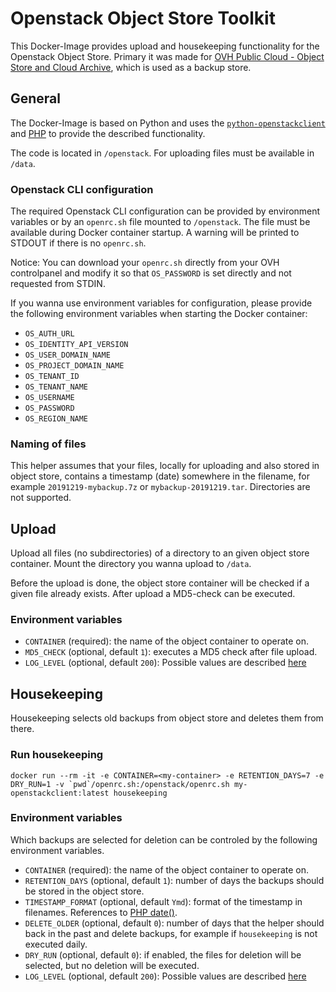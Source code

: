 # Openstack Object Store Toolkit

This Docker-Image provides upload and housekeeping functionality for the Openstack Object Store. Primary it was made for [OVH Public Cloud - Object Store and Cloud Archive](https://www.ovh.de/public-cloud/cloud-archive/), which is used as a backup store.

## General

The Docker-Image is based on Python and uses the [`python-openstackclient`](https://github.com/openstack/python-openstackclient) and [PHP](https://www.php.net/) to provide the described functionality.

The code is located in `/openstack`. For uploading files must be available in `/data`.

### Openstack CLI configuration

The required Openstack CLI configuration can be provided by environment variables or by an `openrc.sh` file mounted to `/openstack`. The file must be available during Docker container startup. A warning will be printed to STDOUT if there is no `openrc.sh`.

Notice: You can download your `openrc.sh` directly from your OVH controlpanel and modify it so that `OS_PASSWORD` is set directly and not requested from STDIN.

If you wanna use environment variables for configuration, please provide the following environment variables when starting the Docker container:

* `OS_AUTH_URL`
* `OS_IDENTITY_API_VERSION`
* `OS_USER_DOMAIN_NAME`
* `OS_PROJECT_DOMAIN_NAME`
* `OS_TENANT_ID`
* `OS_TENANT_NAME`
* `OS_USERNAME`
* `OS_PASSWORD`
* `OS_REGION_NAME`

### Naming of files

This helper assumes that your files, locally for uploading and also stored in object store, contains a timestamp (date) somewhere in the filename, for example `20191219-mybackup.7z` or `mybackup-20191219.tar`. Directories are not supported.

## Upload

Upload all files (no subdirectories) of a directory to an given object store container. Mount the directory you wanna upload to `/data`.

Before the upload is done, the object store container will be checked if a given file already exists. After upload a MD5-check can be executed.

### Environment variables

* `CONTAINER` (required): the name of the object container to operate on.
* `MD5_CHECK` (optional, default `1`): executes a MD5 check after file upload.
* `LOG_LEVEL` (optional, default `200`): Possible values are described [here](https://github.com/Seldaek/monolog/blob/master/doc/01-usage.md#log-levels)

## Housekeeping

Housekeeping selects old backups from object store and deletes them from there.

### Run housekeeping

``docker run --rm -it -e CONTAINER=<my-container> -e RETENTION_DAYS=7 -e DRY_RUN=1 -v `pwd`/openrc.sh:/openstack/openrc.sh my-openstackclient:latest housekeeping``

### Environment variables

Which backups are selected for deletion can be controled by the following environment variables.

* `CONTAINER` (required): the name of the object container to operate on.
* `RETENTION_DAYS` (optional, default `1`): number of days the backups should be stored in the object store.
* `TIMESTAMP_FORMAT` (optional, default `Ymd`): format of the timestamp in filenames. References to [PHP date()](https://www.php.net/manual/en/function.date.php).
* `DELETE_OLDER` (optional, default `0`): number of days that the helper should back in the past and delete backups, for example if `housekeeping` is not executed daily.
* `DRY_RUN` (optional, default `0`): if enabled, the files for deletion will be selected, but no deletion will be executed.
* `LOG_LEVEL` (optional, default `200`): Possible values are described [here](https://github.com/Seldaek/monolog/blob/master/doc/01-usage.md#log-levels)
